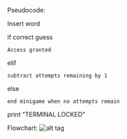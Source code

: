 Pseudocode:

Insert word

if correct guess

    Access granted
   
elif

    subtract attempts remaining by 1
   
else

    end minigame when no attempts remain
   
print "TERMINAL LOCKED"




Flowchart: ![alt tag](https://i.imgur.com/v1GjlIc.png)





